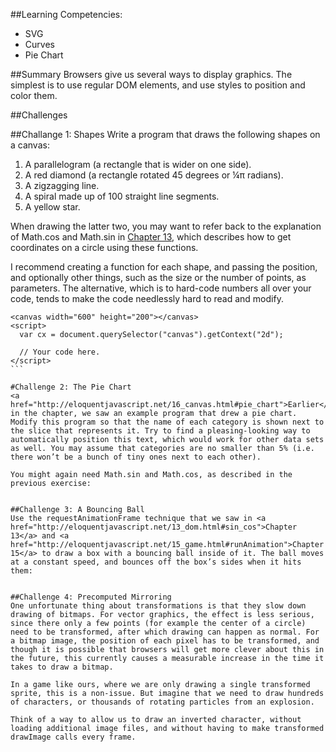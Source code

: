 ##Learning Competencies:
* SVG
* Curves
* Pie Chart

##Summary
Browsers give us several ways to display graphics. The simplest is to use regular DOM elements, and use styles to position and color them. 

##Challenges

##Challange 1: Shapes
Write a program that draws the following shapes on a canvas:

1. A parallelogram (a rectangle that is wider on one side).
2. A red diamond (a rectangle rotated 45 degrees or ¼π radians).
3. A zigzagging line.
4. A spiral made up of 100 straight line segments.
5. A yellow star. 

When drawing the latter two, you may want to refer back to the explanation of Math.cos and Math.sin in <a href="http://eloquentjavascript.net/13_dom.html#sin_cos">Chapter 13</a>, which describes how to get coordinates on a circle using these functions.

I recommend creating a function for each shape, and passing the position, and optionally other things, such as the size or the number of points, as parameters. The alternative, which is to hard-code numbers all over your code, tends to make the code needlessly hard to read and modify.

````
<canvas width="600" height="200"></canvas>
<script>
  var cx = document.querySelector("canvas").getContext("2d");

  // Your code here.
</script>
```

#Challenge 2: The Pie Chart 
<a href="http://eloquentjavascript.net/16_canvas.html#pie_chart">Earlier</a> in the chapter, we saw an example program that drew a pie chart. Modify this program so that the name of each category is shown next to the slice that represents it. Try to find a pleasing-looking way to automatically position this text, which would work for other data sets as well. You may assume that categories are no smaller than 5% (i.e. there won’t be a bunch of tiny ones next to each other).

You might again need Math.sin and Math.cos, as described in the previous exercise:

````
<canvas width="600" height="300"></canvas>
<script>
  var cx = document.querySelector("canvas").getContext("2d");
  var total = results.reduce(function(sum, choice) {
    return sum + choice.count;
  }, 0);

  var currentAngle = -0.5 * Math.PI;
  var centerX = 300, centerY = 150;
  // Add code to draw the slice labels in this loop.
  results.forEach(function(result) {
    var sliceAngle = (result.count / total) * 2 * Math.PI;
    cx.beginPath();
    cx.arc(centerX, centerY, 100,
           currentAngle, currentAngle + sliceAngle);
    currentAngle += sliceAngle;
    cx.lineTo(centerX, centerY);
    cx.fillStyle = result.color;
    cx.fill();
  });
</script>
```

##Challenge 3: A Bouncing Ball
Use the requestAnimationFrame technique that we saw in <a href="http://eloquentjavascript.net/13_dom.html#sin_cos">Chapter 13</a> and <a href="http://eloquentjavascript.net/15_game.html#runAnimation">Chapter 15</a> to draw a box with a bouncing ball inside of it. The ball moves at a constant speed, and bounces off the box’s sides when it hits them:

```
<canvas width="400" height="400"></canvas>
<script>
  var cx = document.querySelector("canvas").getContext("2d");

  var lastTime = null;
  function frame(time) {
    if (lastTime != null)
      updateAnimation(Math.min(100, time - lastTime) / 1000);
    lastTime = time;
    requestAnimationFrame(frame);
  }
  requestAnimationFrame(frame);

  function updateAnimation(step) {
    // Your code here.
  }
</script>
```

##Challenge 4: Precomputed Mirroring
One unfortunate thing about transformations is that they slow down drawing of bitmaps. For vector graphics, the effect is less serious, since there only a few points (for example the center of a circle) need to be transformed, after which drawing can happen as normal. For a bitmap image, the position of each pixel has to be transformed, and though it is possible that browsers will get more clever about this in the future, this currently causes a measurable increase in the time it takes to draw a bitmap.

In a game like ours, where we are only drawing a single transformed sprite, this is a non-issue. But imagine that we need to draw hundreds of characters, or thousands of rotating particles from an explosion.

Think of a way to allow us to draw an inverted character, without loading additional image files, and without having to make transformed drawImage calls every frame.
